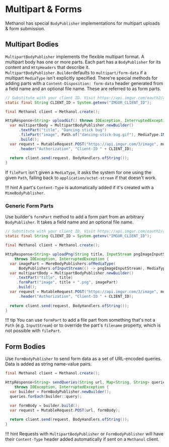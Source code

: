 # Multipart & Forms
  
Methanol has special `BodyPublisher` implementations for multipart uploads & form submission.

## Multipart Bodies

`MultipartBodyPublisher` implements the flexible multipart format. A multipart body has one or more
parts. Each part has a `BodyPublisher` for its content and `HttpHeaders` that describe it.
`MultipartBodyPublisher.Builder`defaults to `multipart/form-data` if a multipart `MediaType` isn't
explicitly specified. There're special methods for adding parts with a `Content-Disposition: form-data`
header generated from a field name and an optional file name. These are referred to as form parts. 

```java
// Substitute with your client ID. Visit https://api.imgur.com/oauth2/addclient to get one.
static final String CLIENT_ID = System.getenv("IMGUR_CLIENT_ID"); 

final Methanol client = Methanol.create();

HttpResponse<String> uploadGif() throws IOException, InterruptedException {
  var multipartBody = MultipartBodyPublisher.newBuilder()
      .textPart("title", "Dancing stick bug")
      .filePart("image", Path.of("dancing-stick-bug.gif"), MediaType.IMAGE_GIF)
      .build();
  var request = MutableRequest.POST("https://api.imgur.com/3/image", multipartBody)
      .header("Authorization", "Client-ID " + CLIENT_ID); 
      
  return client.send(request, BodyHandlers.ofString());
}
```

If `filePart` isn't given a `MediaType`, it asks the system for one using the given `Path`, falling
back to `application/octet-stream` if that doesn't work.

!!! hint
    A part's `Content-Type` is automatically added if it's created with a `MimeBodyPublisher`.

### Generic Form Parts

Use builder's `formPart` method to add a form part from an arbitrary `BodyPublisher`. It takes a field
name and an optional file name.

```java
// Substitute with your client ID. Visit https://api.imgur.com/oauth2/addclient to get one
static final String CLIENT_ID = System.getenv("IMGUR_CLIENT_ID"); 

final Methanol client = Methanol.create();

HttpResponse<String> uploadPng(String title, InputStream pngImageInputStream)
    throws IOException, InterruptedException {
  var imagePart = MoreBodyPublishers.ofMediaType(
      BodyPublishers.ofInputStream(() -> pngImageInputStream), MediaType.IMAGE_PNG);
  var multipartBody = MultipartBodyPublisher.newBuilder()
     .textPart("title", title)
     .formPart("image", title + ".png", imagePart)
     .build();
  var request = MutableRequest.POST("https://api.imgur.com/3/image", multipartBody)
      .header("Authorization", "Client-ID " + CLIENT_ID); 
        
  return client.send(request, BodyHandlers.ofString());
}
```

!!! tip
    You can use `formPart` to add a file part from something that's not a `Path` (e.g. `InputStream`) or
    to override the part's `filename` property, which is not possible with `filePart`.

## Form Bodies

Use `FormBodyPublisher` to send form data as a set of URL-encoded queries. Data is added as string
name-value pairs.

```java
final Methanol client = Methanol.create();

HttpResponse<String> sendQueries(String url, Map<String, String> queries)
    throws IOException, InterruptedException {
  var builder = FormBodyPublisher.newBuilder();
  queries.forEach(builder::query);
  
  var formBody = builder.build();
  var request = MutableRequest.POST(url, formBody);

  return client.send(request, BodyHandlers.ofString());
}
```

!!! hint
    Requests with `MultipartBodyPublisher` or `FormBodyPublisher` will have their `Content-Type` header
    added automatically if sent on a `Methanol` client.
